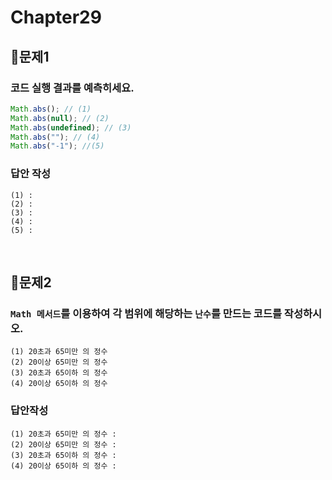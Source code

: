 # Chapter29
## 📌문제1

### 코드 실행 결과를 예측히세요.

```js
Math.abs(); // (1)
Math.abs(null); // (2)
Math.abs(undefined); // (3)
Math.abs(""); // (4)
Math.abs("-1"); //(5)
```

### 답안 작성

```
(1) : 
(2) : 
(3) : 
(4) : 
(5) : 
```

<br>

## 📌문제2
### `Math 메서드`를 이용하여 각 범위에 해당하는 `난수`를 만드는 코드를 작성하시오.
```
(1) 20초과 65미만 의 정수
(2) 20이상 65미만 의 정수
(3) 20초과 65이하 의 정수
(4) 20이상 65이하 의 정수
```
### 답안작성
```
(1) 20초과 65미만 의 정수 : 
(2) 20이상 65미만 의 정수 : 
(3) 20초과 65이하 의 정수 : 
(4) 20이상 65이하 의 정수 : 
```

<br>
